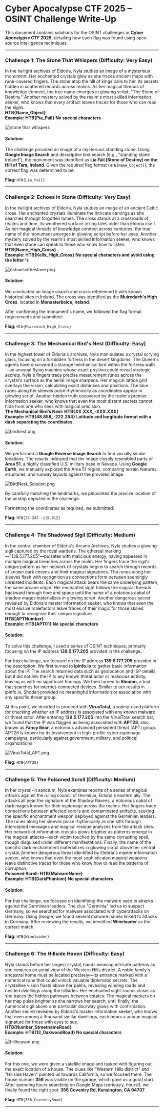 # Cyber Apocalypse CTF 2025 – OSINT Challenge Write-Up


This document contains solutions for the OSINT challenges in **Cyber Apocalypse CTF 2025**, detailing how each flag was found using open-source intelligence techniques.

---

### Challenge 1: The Stone That Whispers (Difficulty: Very Easy)

In the twilight archives of Eldoria, Nyla studies an image of a mysterious monument. Her enchanted crystals glow as she traces ancient maps with rune-covered fingers. The stone atop the hill of kings calls to her, its secrets hidden in scattered records across realms. As her magical threads of knowledge connect, the true name emerges in glowing script: "The Stone of Destiny." Another mystery solved by the realm's most skilled information seeker, who knows that every artifact leaves traces for those who can read the signs.  
**HTB{Name_Object}  
Example: HTB{Pia_Pail} No special characters**

![stone thar whispers](assets/OSINT/stone_thar_whispers.png)

#### Solution:

The challenge provided an image of a mysterious standing stone. Using **Google Image Search** and descriptive text search (e.g., "standing stone Ireland"), the monument was identified as **Lia Fáil (Stone of Destiny) on the Hill of Tara, Ireland**. Given the required flag format (`HTB{Name_Object}`), the correct flag was determined to be:  

**Flag:** `HTB{Lia_Fail}`


---

### Challenge 2: Echoes in Stone (Difficulty: Very Easy)

In the twilight archives of Eldoria, Nyla studies an image of an ancient Celtic cross. Her enchanted crystals illuminate the intricate carvings as she searches through forgotten tomes. The cross stands at a crossroads of realms and time, its weathered surface telling tales older than Eldoria itself. As her magical threads of knowledge connect across centuries, the true name of the monument emerges in glowing script before her eyes. Another mystery solved by the realm's most skilled information seeker, who knows that even stone can speak to those who know how to listen.  
**HTB{Name_High_Cross}  
Example: HTB{Kells_High_Cross} No special characters and avoid using the letter 's**

![echoesinthestone.png](./assets/OSINT/echoesinthestone.png)

#### Solution:

We conducted an image search and cross-referenced it with known historical sites in Ireland. The cross was identified as the **Muiredach's High Cross**, located in **Monasterboice, Ireland**.

After confirming the monument's name, we followed the flag format requirements and submitted:

**Flag:** `Htb{Muiredach_High_Cross}`


---

### Challenge 3: The Mechanical Bird's Nest (Difficulty: Easy)

In the highest tower of Eldoria's archives, Nyla manipulates a crystal scrying glass, focusing on a forbidden fortress in the desert kingdoms. The Queen's agents have discovered a strange mechanical bird within the fortress walls—an unusual flying machine whose exact position could reveal strategic secrets. Nyla's fingers trace precise measurement runes across the crystal's surface as the aerial image sharpens. Her magical lattice grid overlays the vision, calculating exact distances and positions. The blue runes along her sleeves pulse rhythmically as coordinates appear in glowing script. Another hidden truth uncovered by the realm's premier information seeker, who knows that even the most distant secrets cannot hide from one who sees with magical precision.  
**The Mechanical Bird’s Nest: HTB{XX.XXX_-XXX.XXX}  
Example: HTB{48.858_-222.294} Latitude and longitude format with a dash separating the coordinates**

![birdnest.png](./assets/OSINT/birdnest.png)

#### Solution:

We performed a **Google Reverse Image Search** to find visually similar locations.
The results indicated that the image closely resembled parts of **Area 51**, a highly classified U.S. military base in Nevada.
Using **Google Earth**, we manually explored the Area 51 region, comparing terrain features, structures, and runway layouts against the provided image.

![BirdNest_Solution.png](./assets/OSINT/BirdNest_Solution.png)

By carefully matching the landmarks, we pinpointed the precise location of the airstrip depicted in the challenge.

Formatting the coordinates as required, we submitted:

**Flag:** `HTB{37.247_-115.812}`


---

### Challenge 4: The Shadowed Sigil (Difficulty: Medium)

In the central chamber of Eldoria's Arcane Archives, Nyla studies a glowing sigil captured by the royal wardens. The ethereal marking—"139.5.177.205"—pulsates with malicious energy, having appeared in multiple magical breaches across the realm. Her fingers trace the sigil's unique pattern as her network of crystals begins to search through records of known dark covens and their magical signatures. The runes along her sleeves flash with recognition as connections form between seemingly unrelated incidents. Each magical attack bears the same underlying pattern, the same arcane origin. Her enchanted sight follows the magical threads backward through time and space until the name of a notorious cabal of shadow mages materializes in glowing script. Another dangerous secret revealed by Eldoria's master information seeker, who knows that even the most elusive malefactors leave traces of their magic for those skilled enough to recognize their unique signature.  
**HTB{APTNumber}  
Example: HTB{APT01} No special characters**

#### Solution:

To solve this challenge, I used a series of OSINT techniques, primarily focusing on the IP address **139.5.177.205** provided in the challenge.

For this challenge, we focused on the IP address **139.5.177.205** provided in the description. We first turned to **ipinfo.io** to gather basic information about the IP. The search returned data such as geolocation and ISP details, but it did not link the IP to any known threat actor or malicious activity, leaving us with no significant findings. We then turned to **Shodan**, a tool that searches for internet-connected devices. Similar to our results in ipinfo.io, Shodan provided no meaningful information or association with any specific threat group.

At this point, we decided to proceed with **VirusTotal**, a widely-used platform for checking whether an IP address is associated with any known malware or threat actor. After entering **139.5.177.205** into the VirusTotal search bar, we found that the IP was flagged as being associated with **APT28**, also known as **Fancy Bear**, a notorious advanced persistent threat (APT) group. APT28 is known for its involvement in high-profile cyber espionage campaigns, particularly against government, military, and political organizations.

![VirusTotal_APT.png](./assets/OSINT/VirusTotal_APT.png)

**Flag:** `HTB{APT28}`

---

### Challenge 5: The Poisoned Scroll (Difficulty: Medium)

In her crystal-lit sanctum, Nyla examines reports of a series of magical attacks against the ruling council of Germinia, Eldoria's eastern ally. The attacks all bear the signature of the Shadow Ravens, a notorious cabal of dark mages known for their espionage across the realms. Her fingers trace connections between affected scrolls and contaminated artifacts, seeking the specific enchantment weapon deployed against the Germinian leaders. The runes along her sleeves pulse rhythmically as she sifts through intercepted messages and magical residue analyses from the attack sites. Her network of information crystals glows brighter as patterns emerge in the magical attacks—each victim touched by the same corrupting spell, though disguised under different manifestations. Finally, the name of the specific dark enchantment materializes in glowing script above her central crystal. Another dangerous threat identified by Eldoria's master information seeker, who knows that even the most sophisticated magical weapons leave distinctive traces for those who know how to read the patterns of corruption.  
**Poisoned Scroll: HTB{MalwareName}  
Example: HTB{DarkPhantom} No special characters**

#### Solution:

For this challenge, we focused on identifying the malware used in attacks against the Germinian leaders. The clue "Germinia" led us to suspect Germany, so we searched for malware associated with cyberattacks on Germany. Using Google, we found several malware names linked to attacks in Germany. After reviewing the results, we identified **Wineloader** as the correct match.

**Flag:** `HTB{Wineloader}`


---

### Challenge 6: The Hillside Haven (Difficulty: Easy)

Nyla stands before her largest crystal, hands weaving intricate patterns as she conjures an aerial view of the Western Hills district. A noble family's ancestral home must be located precisely—its entrance marked with a numerical rune that could unlock valuable diplomatic secrets. The crystalline vision floats above her palms, revealing winding roads and nestled dwellings along the hillsides. Her enchanted sight zooms closer as she traces the hidden pathways between estates. The magical markers on her map pulse brighter as she narrows her search, until finally, the numerical sigil above one particular doorway glows with confirmation. Another secret revealed by Eldoria's master information seeker, who knows that even among a thousand similar dwellings, each bears a unique magical signature for those with eyes to see.  
**HTB{Number_StreetnameRoad}  
Example: HTB{13_OakwoodRoad} No special characters**

![hillheavon.png](./assets/OSINT/hillheavon.png)

#### Solution:

For this one, we were given a satellite image and tasked with figuring out the exact location of a house. The clues like "Western Hills district" and "Hillside Haven" pointed us towards California, so we focused there. The house number **356** was visible on the garage, which gave us a good start. After spending hours searching on Google Maps (seriously, hours!), we finally found the right spot: **356 Coventry Rd, Kensington, CA 94707**.

**Flag:** `HTB{356_CoventryRoad}`



---

